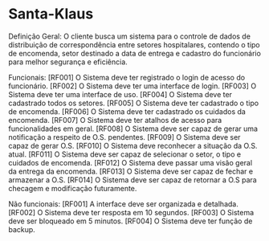# Santa-Klaus
Definição Geral:
O cliente busca um sistema para o controle de dados de distribuição de correspondência entre setores hospitalares, contendo o tipo de encomenda, setor destinado a data de entrega e cadastro do funcionário para melhor segurança e eficiência. 

Funcionais:
[RF001] O Sistema deve ter registrado o login de acesso do funcionário.
[RF002] O Sistema deve ter uma interface de login.
[RF003] O Sistema deve ter uma interface de uso.
[RF004] O Sistema deve ter cadastrado todos os setores.
[RF005] O Sistema deve ter cadastrado o tipo de encomenda.
[RF006] O Sistema deve ter cadastrado os cuidados da encomenda.
[RF007] O Sistema deve ter atalhos de acesso para funcionalidades em geral.
[RF008] O Sistema deve ser capaz de gerar uma notificação a respeito de O.S. pendentes.
[RF009] O Sistema deve ser capaz de gerar O.S.
[RF010] O Sistema deve reconhecer a situação da O.S. atual.
[RF011] O Sistema deve ser capaz de selecionar o setor, o tipo e cuidados de encomenda.
 [RF012] O Sistema deve passar uma visão geral da entrega da encomenda.
[RF013] O Sistema deve ser capaz de fechar e armazenar a O.S. 
[RF014] O Sistema deve ser capaz de retornar a O.S para checagem e modificação futuramente.

Não funcionais:
[RF001] A interface deve ser organizada e detalhada.
[RF002] O Sistema deve ter resposta em 10 segundos.
[RF003] O Sistema deve ser bloqueado em 5 minutos.
[RF004] O Sistema deve ter função de backup. 
